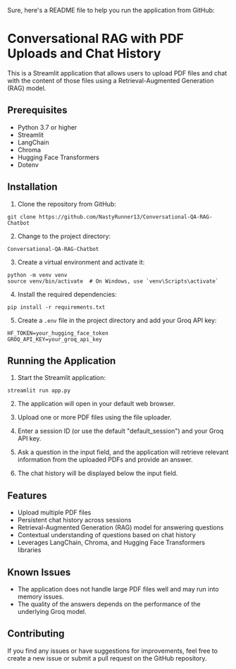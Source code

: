 Sure, here's a README file to help you run the application from GitHub:

# Conversational RAG with PDF Uploads and Chat History

This is a Streamlit application that allows users to upload PDF files and chat with the content of those files using a Retrieval-Augmented Generation (RAG) model.

## Prerequisites

- Python 3.7 or higher
- Streamlit
- LangChain
- Chroma
- Hugging Face Transformers
- Dotenv

## Installation

1. Clone the repository from GitHub:

```
git clone https://github.com/NastyRunner13/Conversational-QA-RAG-Chatbot
```

2. Change to the project directory:

```
Conversational-QA-RAG-Chatbot
```

3. Create a virtual environment and activate it:

```
python -m venv venv
source venv/bin/activate  # On Windows, use `venv\Scripts\activate`
```

4. Install the required dependencies:

```
pip install -r requirements.txt
```

5. Create a `.env` file in the project directory and add your Groq API key:

```
HF_TOKEN=your_hugging_face_token
GROQ_API_KEY=your_groq_api_key
```

## Running the Application

1. Start the Streamlit application:

```
streamlit run app.py
```

2. The application will open in your default web browser.

3. Upload one or more PDF files using the file uploader.

4. Enter a session ID (or use the default "default_session") and your Groq API key.

5. Ask a question in the input field, and the application will retrieve relevant information from the uploaded PDFs and provide an answer.

6. The chat history will be displayed below the input field.

## Features

- Upload multiple PDF files
- Persistent chat history across sessions
- Retrieval-Augmented Generation (RAG) model for answering questions
- Contextual understanding of questions based on chat history
- Leverages LangChain, Chroma, and Hugging Face Transformers libraries

## Known Issues

- The application does not handle large PDF files well and may run into memory issues.
- The quality of the answers depends on the performance of the underlying Groq model.

## Contributing

If you find any issues or have suggestions for improvements, feel free to create a new issue or submit a pull request on the GitHub repository.
